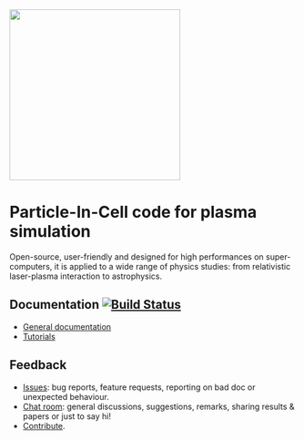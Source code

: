 <img src="doc/Sphinx/_static/smileiLogo.svg" width=300 />

# Particle-In-Cell code for plasma simulation

Open-source, user-friendly and designed for high performances on super-computers, it is applied to a wide range of physics studies: from relativistic laser-plasma interaction to astrophysics.

## Documentation [![Build Status](https://travis-ci.com/SmileiPIC/Smilei.svg?branch=master)](https://travis-ci.com/SmileiPIC/Smilei)

* [General documentation](https://smileipic.github.io/Smilei) 
* [Tutorials](https://smileipic.github.io/tutorials)

## Feedback

* [Issues](https://github.com/SmileiPIC/Smilei/issues): bug reports, feature requests, reporting on bad doc or unexpected behaviour.
* [Chat room](https://app.element.io/#/room/!LQrdVpOJEohPSWMlmf:matrix.org): general discussions, suggestions, remarks, sharing results & papers or just to say hi!
* [Contribute](https://smileipic.github.io/Smilei/contribute.html).
